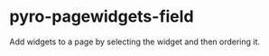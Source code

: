 pyro-pagewidgets-field
======================

Add widgets to a page by selecting the widget and then ordering it.